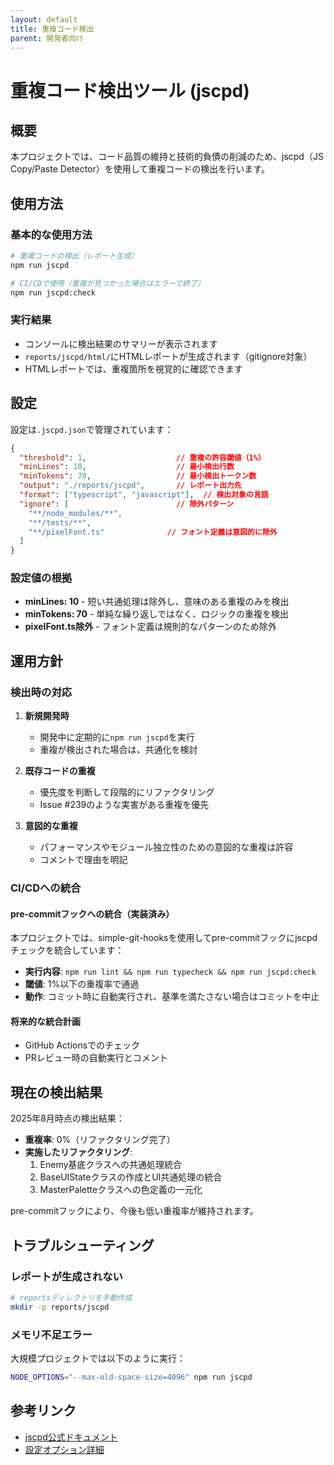 ```yaml
---
layout: default
title: 重複コード検出
parent: 開発者向け
---
```


# 重複コード検出ツール (jscpd)

## 概要

本プロジェクトでは、コード品質の維持と技術的負債の削減のため、jscpd（JS Copy/Paste Detector）を使用して重複コードの検出を行います。

## 使用方法

### 基本的な使用方法

```bash
# 重複コードの検出（レポート生成）
npm run jscpd

# CI/CDで使用（重複が見つかった場合はエラーで終了）
npm run jscpd:check
```

### 実行結果

- コンソールに検出結果のサマリーが表示されます
- `reports/jscpd/html/`にHTMLレポートが生成されます（gitignore対象）
- HTMLレポートでは、重複箇所を視覚的に確認できます

## 設定

設定は`.jscpd.json`で管理されています：

```json
{
  "threshold": 1,                    // 重複の許容閾値（1%）
  "minLines": 10,                    // 最小検出行数
  "minTokens": 70,                   // 最小検出トークン数
  "output": "./reports/jscpd",       // レポート出力先
  "format": ["typescript", "javascript"],  // 検出対象の言語
  "ignore": [                        // 除外パターン
    "**/node_modules/**",
    "**/tests/**",
    "**/pixelFont.ts"              // フォント定義は意図的に除外
  ]
}
```

### 設定値の根拠

- **minLines: 10** - 短い共通処理は除外し、意味のある重複のみを検出
- **minTokens: 70** - 単純な繰り返しではなく、ロジックの重複を検出
- **pixelFont.ts除外** - フォント定義は規則的なパターンのため除外

## 運用方針

### 検出時の対応

1. **新規開発時**
   - 開発中に定期的に`npm run jscpd`を実行
   - 重複が検出された場合は、共通化を検討

2. **既存コードの重複**
   - 優先度を判断して段階的にリファクタリング
   - Issue #239のような実害がある重複を優先

3. **意図的な重複**
   - パフォーマンスやモジュール独立性のための意図的な重複は許容
   - コメントで理由を明記

### CI/CDへの統合

#### pre-commitフックへの統合（実装済み）

本プロジェクトでは、simple-git-hooksを使用してpre-commitフックにjscpdチェックを統合しています：

- **実行内容**: `npm run lint && npm run typecheck && npm run jscpd:check`
- **閾値**: 1%以下の重複率で通過
- **動作**: コミット時に自動実行され、基準を満たさない場合はコミットを中止

#### 将来的な統合計画

- GitHub Actionsでのチェック
- PRレビュー時の自動実行とコメント

## 現在の検出結果

2025年8月時点の検出結果：

- **重複率**: 0%（リファクタリング完了）
- **実施したリファクタリング**:
  1. Enemy基底クラスへの共通処理統合
  2. BaseUIStateクラスの作成とUI共通処理の統合
  3. MasterPaletteクラスへの色定義の一元化

pre-commitフックにより、今後も低い重複率が維持されます。

## トラブルシューティング

### レポートが生成されない

```bash
# reportsディレクトリを手動作成
mkdir -p reports/jscpd
```

### メモリ不足エラー

大規模プロジェクトでは以下のように実行：

```bash
NODE_OPTIONS="--max-old-space-size=4096" npm run jscpd
```

## 参考リンク

- [jscpd公式ドキュメント](https://github.com/kucherenko/jscpd)
- [設定オプション詳細](https://github.com/kucherenko/jscpd/tree/master/packages/jscpd#configuration)